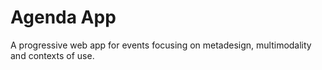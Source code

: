 # Agenda App
A progressive web app for events focusing on metadesign, multimodality and contexts of use.

